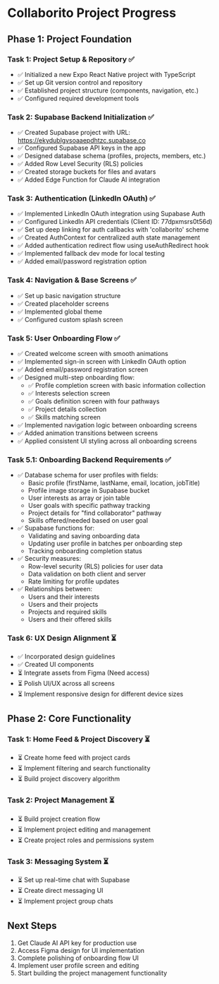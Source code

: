 # Collaborito Project Progress

## Phase 1: Project Foundation
### Task 1: Project Setup & Repository ✅
- ✅ Initialized a new Expo React Native project with TypeScript
- ✅ Set up Git version control and repository
- ✅ Established project structure (components, navigation, etc.)
- ✅ Configured required development tools

### Task 2: Supabase Backend Initialization ✅
- ✅ Created Supabase project with URL: https://ekydublgvsoaaepdhtzc.supabase.co
- ✅ Configured Supabase API keys in the app
- ✅ Designed database schema (profiles, projects, members, etc.)
- ✅ Added Row Level Security (RLS) policies
- ✅ Created storage buckets for files and avatars
- ✅ Added Edge Function for Claude AI integration

### Task 3: Authentication (LinkedIn OAuth) ✅
- ✅ Implemented LinkedIn OAuth integration using Supabase Auth
- ✅ Configured LinkedIn API credentials (Client ID: 77dpxmsrs0t56d)
- ✅ Set up deep linking for auth callbacks with 'collaborito' scheme
- ✅ Created AuthContext for centralized auth state management
- ✅ Added authentication redirect flow using useAuthRedirect hook
- ✅ Implemented fallback dev mode for local testing
- ✅ Added email/password registration option

### Task 4: Navigation & Base Screens ✅
- ✅ Set up basic navigation structure
- ✅ Created placeholder screens
- ✅ Implemented global theme
- ✅ Configured custom splash screen

### Task 5: User Onboarding Flow ✅
- ✅ Created welcome screen with smooth animations
- ✅ Implemented sign-in screen with LinkedIn OAuth option
- ✅ Added email/password registration screen
- ✅ Designed multi-step onboarding flow:
  - ✅ Profile completion screen with basic information collection
  - ✅ Interests selection screen
  - ✅ Goals definition screen with four pathways
  - ✅ Project details collection
  - ✅ Skills matching screen
- ✅ Implemented navigation logic between onboarding screens
- ✅ Added animation transitions between screens
- ✅ Applied consistent UI styling across all onboarding screens

### Task 5.1: Onboarding Backend Requirements ✅
- ✅ Database schema for user profiles with fields:
  - Basic profile (firstName, lastName, email, location, jobTitle)
  - Profile image storage in Supabase bucket
  - User interests as array or join table
  - User goals with specific pathway tracking
  - Project details for "find collaborator" pathway
  - Skills offered/needed based on user goal
- ✅ Supabase functions for:
  - Validating and saving onboarding data
  - Updating user profile in batches per onboarding step
  - Tracking onboarding completion status
- ✅ Security measures:
  - Row-level security (RLS) policies for user data
  - Data validation on both client and server
  - Rate limiting for profile updates
- ✅ Relationships between:
  - Users and their interests
  - Users and their projects
  - Projects and required skills
  - Users and their offered skills

### Task 6: UX Design Alignment ⏳
- ✅ Incorporated design guidelines
- ✅ Created UI components
- ⏳ Integrate assets from Figma (Need access)
- ⏳ Polish UI/UX across all screens
- ⏳ Implement responsive design for different device sizes

## Phase 2: Core Functionality
### Task 1: Home Feed & Project Discovery ⏳
- ⏳ Create home feed with project cards
- ⏳ Implement filtering and search functionality
- ⏳ Build project discovery algorithm

### Task 2: Project Management ⏳
- ⏳ Build project creation flow
- ⏳ Implement project editing and management
- ⏳ Create project roles and permissions system

### Task 3: Messaging System ⏳
- ⏳ Set up real-time chat with Supabase
- ⏳ Create direct messaging UI
- ⏳ Implement project group chats

## Next Steps
1. Get Claude AI API key for production use
2. Access Figma design for UI implementation
3. Complete polishing of onboarding flow UI
4. Implement user profile screen and editing
5. Start building the project management functionality 